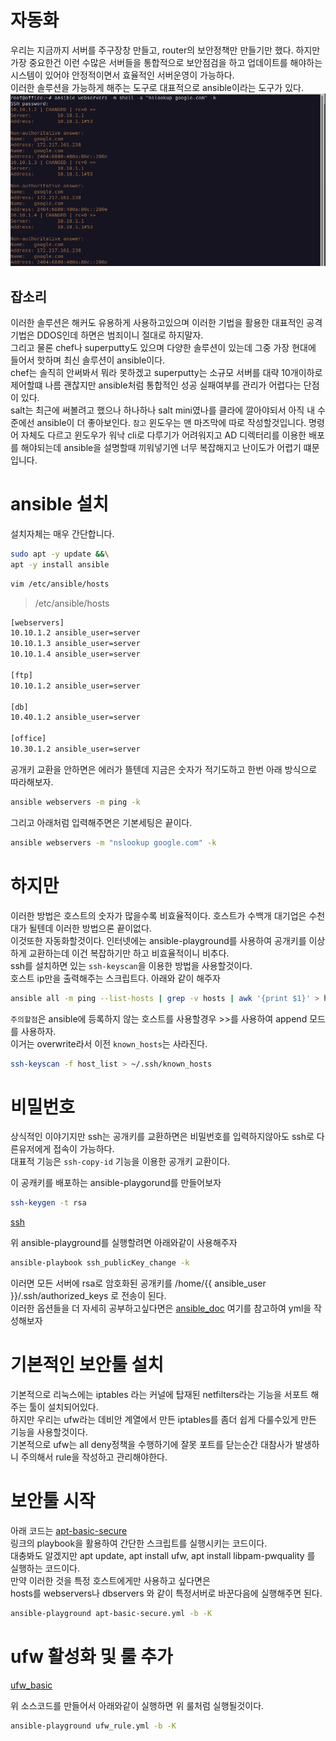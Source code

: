 # 자동화 
우리는 지금까지 서버를 주구장창 만들고, router의 보안정책만 만들기만 했다. 하지만 가장 중요한건 이런 수많은 서버들을 
통합적으로 보안점검을 하고 업데이트를 해야하는 시스템이 있어야 안정적이면서 효율적인 서버운영이 가능하다.  
이러한 솔루션을 가능하게 해주는 도구로 대표적으로 ansible이라는 도구가 있다.  
![ansible](./img/google.png)

## 잡소리
이러한 솔루션은 해커도 유용하게 사용하고있으며 이러한 기법을 활용한 대표적인 공격기법은 DDOS인데 하면은 범죄이니 절대로 하지말자.  
그리고 물론 chef나 superputty도 있으며 다양한 솔루션이 있는데 그중 가장 현대에 들어서 핫하며 최신 솔루션이 ansible이다.  
chef는 솔직히 안써봐서 뭐라 못하겠고 superputty는 소규모 서버를 대략 10개이하로 제어할떄 나름 괜찮지만 ansible처럼 통합적인 성공 실패여부를 관리가 어렵다는 단점이 있다.  
salt는 최근에 써볼려고 했으나 하나하나 salt mini였나를 클라에 깔아야되서 아직 내 수준에선 ansible이 더 좋아보인다.
`참고` 윈도우는 맨 마즈막에 따로 작성할것입니다. 명령어 자체도 다르고 윈도우가 워낙 cli로 다루기가 어려워지고 
AD 디렉터리를 이용한 배포를 해야되는데 ansible을 설명할때 끼워넣기엔 너무 복잡해지고 난이도가 어렵기 떄문입니다.  

# ansible 설치

설치자체는 매우 간단합니다.

``` bash
sudo apt -y update &&\
apt -y install ansible
```

``` bash
vim /etc/ansible/hosts
```
> /etc/ansible/hosts

``` bash
[webservers]  
10.10.1.2 ansible_user=server  
10.10.1.3 ansible_user=server  
10.10.1.4 ansible_user=server  

[ftp]
10.10.1.2 ansible_user=server

[db]
10.40.1.2 ansible_user=server

[office]
10.30.1.2 ansible_user=server
```
공개키 교환을 안하면은 에러가 뜰텐데 지금은 숫자가 적기도하고 한번 아래 방식으로 따라해보자.  

``` bash
ansible webservers -m ping -k
```

그리고 아래처럼 입력해주면은 기본세팅은 끝이다.

``` bash
ansible webservers -m "nslookup google.com" -k
```

# 하지만
이러한 방법은 호스트의 숫자가 많을수록 비효율적이다. 호스트가 수백개 대기업은 수천대가 될텐데 이러한 방법으론 끝이없다.  
이것또한 자동화할것이다. 인터넷에는 ansible-playground를 사용하여 공개키를 이상하게 교환하는데 이건 복잡하기만 하고 비효율적이니 비추다.  
ssh를 설치하면 있는 `ssh-keyscan`을 이용한 방법을 사용할것이다.  
호스트 ip만을 출력해주는 스크립트다. 아래와 같이 해주자  

``` bash
ansible all -m ping --list-hosts | grep -v hosts | awk '{print $1}' > host_list
```

`주의할점`은 ansible에 등록하지 않는 호스트를 사용할경우 >>를 사용하여 append 모드를 사용하자.  
이거는 overwrite라서 이전 `known_hosts`는 사라진다.
``` bash
ssh-keyscan -f host_list > ~/.ssh/known_hosts
```


# 비밀번호
상식적인 이야기지만 ssh는 공개키를 교환하면은 비밀번호를 입력하지않아도 ssh로 다른유저에게 접속이 가능하다.  
대표적 기능은 `ssh-copy-id` 기능을 이용한 공개키 교환이다.

이 공캐키를 배포하는 ansible-playgorund를 만들어보자

``` bash
ssh-keygen -t rsa 
```
[ssh](./rule/ssh_publicKey_change.yml)

위 ansible-playground를 실행할려면 아래와같이 사용해주자  
``` bash
ansible-playbook ssh_publicKey_change -k
```

이러면 모든 서버에 rsa로 암호화된 공개키를 /home/{{ ansible_user }}/.ssh/authorized_keys 로 전송이 된다.  
이러한 옵션들을 더 자세히 공부하고싶다면은  [ansible_doc](https://docs.ansible.com/ansible/latest/inventory_guide/connection_details.html)
여기를 참고하여 yml을 작성해보자


# 기본적인 보안툴 설치
기본적으로 리눅스에는 iptables 라는 커널에 탑재된 netfilters라는 기능을 서포트 해주는 툴이 설치되어있다.  
하지만 우리는 ufw라는 데비안 계열에서 만든 iptables를 좀더 쉽게 다룰수있게 만든 기능을 사용할것이다.  
기본적으로 ufw는 all deny정책을 수행하기에 잘못 포트를 닫는순간 대참사가 발생하니 주의해서 rule을 작성하고 관리해야한다.

# 보안툴 시작

아래 코드는 [apt-basic-secure](./rule/apt-basic-secure.yml)  
링크의 playbook을 활용하여 간단한 스크립트를 실행시키는 코드이다.  
대충봐도 알겠지만 apt update, apt install ufw, apt install libpam-pwquality 를 실행하는 코드이다.  
만약 이러한 것을 특정 호스트에게만 사용하고 싶다면은  
hosts를 webservers나 dbservers 와 같이 특정서버로 바꾼다음에 실행해주면 된다.  


``` bash
ansible-playground apt-basic-secure.yml -b -K 
```

# ufw 활성화 및 룰 추가

[ufw_basic](./rule/ufw.yml)  

위 소스코드를 만들어서 아래와같이 실행하면 위 룰처럼 실행될것이다.

``` bash
ansible-playground ufw_rule.yml -b -K
```

